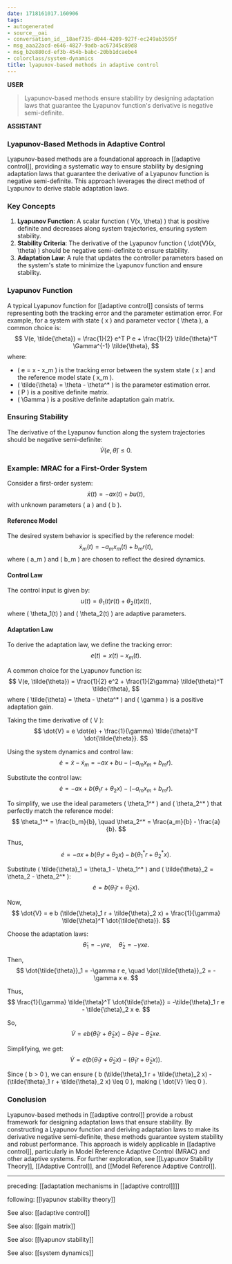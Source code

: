 ```yaml
---
date: 1718161017.160906
tags:
- autogenerated
- source__oai
- conversation_id__18aef735-d044-4209-927f-ec249ab3595f
- msg_aaa22acd-e646-4827-9adb-ac67345c89d8
- msg_b2e880cd-ef3b-454b-babc-20bb1dcaebe4
- colorclass/system-dynamics
title: lyapunov-based methods in adaptive control
---
```


**USER**

> Lyapunov-based methods ensure stability by designing adaptation laws that guarantee the Lyapunov function's derivative is negative semi-definite.


**ASSISTANT**

### Lyapunov-Based Methods in Adaptive Control

Lyapunov-based methods are a foundational approach in [[adaptive control]], providing a systematic way to ensure stability by designing adaptation laws that guarantee the derivative of a Lyapunov function is negative semi-definite. This approach leverages the direct method of Lyapunov to derive stable adaptation laws.

### Key Concepts

1. **Lyapunov Function**: A scalar function \( V(x, \theta) \) that is positive definite and decreases along system trajectories, ensuring system stability.
2. **Stability Criteria**: The derivative of the Lyapunov function \( \dot{V}(x, \theta) \) should be negative semi-definite to ensure stability.
3. **Adaptation Law**: A rule that updates the controller parameters based on the system's state to minimize the Lyapunov function and ensure stability.

### Lyapunov Function

A typical Lyapunov function for [[adaptive control]] consists of terms representing both the tracking error and the parameter estimation error. For example, for a system with state \( x \) and parameter vector \( \theta \), a common choice is:
$$
V(e, \tilde{\theta}) = \frac{1}{2} e^T P e + \frac{1}{2} \tilde{\theta}^T \Gamma^{-1} \tilde{\theta},
$$
where:
- \( e = x - x_m \) is the tracking error between the system state \( x \) and the reference model state \( x_m \).
- \( \tilde{\theta} = \theta - \theta^* \) is the parameter estimation error.
- \( P \) is a positive definite matrix.
- \( \Gamma \) is a positive definite adaptation gain matrix.

### Ensuring Stability

The derivative of the Lyapunov function along the system trajectories should be negative semi-definite:
$$
\dot{V}(e, \tilde{\theta}) \leq 0.
$$

### Example: MRAC for a First-Order System

Consider a first-order system:
$$
\dot{x}(t) = -a x(t) + b u(t),
$$
with unknown parameters \( a \) and \( b \).

#### Reference Model

The desired system behavior is specified by the reference model:
$$
\dot{x}_m(t) = -a_m x_m(t) + b_m r(t),
$$
where \( a_m \) and \( b_m \) are chosen to reflect the desired dynamics.

#### Control Law

The control input is given by:
$$
u(t) = \theta_1(t) r(t) + \theta_2(t) x(t),
$$
where \( \theta_1(t) \) and \( \theta_2(t) \) are adaptive parameters.

#### Adaptation Law

To derive the adaptation law, we define the tracking error:
$$
e(t) = x(t) - x_m(t).
$$

A common choice for the Lyapunov function is:
$$
V(e, \tilde{\theta}) = \frac{1}{2} e^2 + \frac{1}{2\gamma} \tilde{\theta}^T \tilde{\theta},
$$
where \( \tilde{\theta} = \theta - \theta^* \) and \( \gamma \) is a positive adaptation gain.

Taking the time derivative of \( V \):
$$
\dot{V} = e \dot{e} + \frac{1}{\gamma} \tilde{\theta}^T \dot{\tilde{\theta}}.
$$

Using the system dynamics and control law:
$$
\dot{e} = \dot{x} - \dot{x}_m = -a x + b u - (-a_m x_m + b_m r).
$$

Substitute the control law:
$$
\dot{e} = -a x + b (\theta_1 r + \theta_2 x) - (-a_m x_m + b_m r).
$$

To simplify, we use the ideal parameters \( \theta_1^* \) and \( \theta_2^* \) that perfectly match the reference model:
$$
\theta_1^* = \frac{b_m}{b}, \quad \theta_2^* = \frac{a_m}{b} - \frac{a}{b}.
$$

Thus,
$$
\dot{e} = -a x + b (\theta_1 r + \theta_2 x) - b (\theta_1^* r + \theta_2^* x).
$$

Substitute \( \tilde{\theta}_1 = \theta_1 - \theta_1^* \) and \( \tilde{\theta}_2 = \theta_2 - \theta_2^* \):
$$
\dot{e} = b (\tilde{\theta}_1 r + \tilde{\theta}_2 x).
$$

Now,
$$
\dot{V} = e b (\tilde{\theta}_1 r + \tilde{\theta}_2 x) + \frac{1}{\gamma} \tilde{\theta}^T \dot{\tilde{\theta}}.
$$

Choose the adaptation laws:
$$
\dot{\theta}_1 = -\gamma r e, \quad \dot{\theta}_2 = -\gamma x e.
$$

Then,
$$
\dot{\tilde{\theta}}_1 = -\gamma r e, \quad \dot{\tilde{\theta}}_2 = -\gamma x e.
$$

Thus,
$$
\frac{1}{\gamma} \tilde{\theta}^T \dot{\tilde{\theta}} = -\tilde{\theta}_1 r e - \tilde{\theta}_2 x e.
$$

So,
$$
\dot{V} = e b (\tilde{\theta}_1 r + \tilde{\theta}_2 x) - \tilde{\theta}_1 r e - \tilde{\theta}_2 x e.
$$

Simplifying, we get:
$$
\dot{V} = e \left( b (\tilde{\theta}_1 r + \tilde{\theta}_2 x) - (\tilde{\theta}_1 r + \tilde{\theta}_2 x) \right).
$$

Since \( b > 0 \), we can ensure \( b (\tilde{\theta}_1 r + \tilde{\theta}_2 x) - (\tilde{\theta}_1 r + \tilde{\theta}_2 x) \leq 0 \), making \( \dot{V} \leq 0 \).

### Conclusion

Lyapunov-based methods in [[adaptive control]] provide a robust framework for designing adaptation laws that ensure stability. By constructing a Lyapunov function and deriving adaptation laws to make its derivative negative semi-definite, these methods guarantee system stability and robust performance. This approach is widely applicable in [[adaptive control]], particularly in Model Reference Adaptive Control (MRAC) and other adaptive systems. For further exploration, see [[Lyapunov Stability Theory]], [[Adaptive Control]], and [[Model Reference Adaptive Control]].


---

preceding: [[adaptation mechanisms in [[adaptive control]]]]  


following: [[lyapunov stability theory]]

See also: [[adaptive control]]


See also: [[gain matrix]]


See also: [[lyapunov stability]]


See also: [[system dynamics]]
